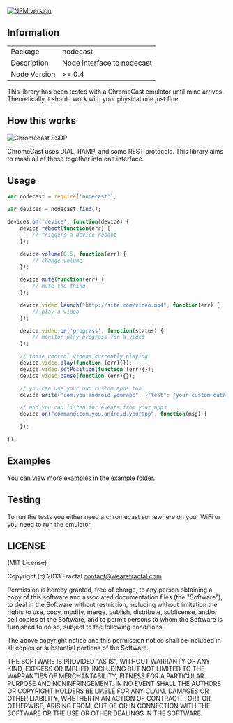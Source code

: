 [![NPM version](https://badge.fury.io/js/nodecast.png)](http://badge.fury.io/js/nodecast)

## Information

<table>
<tr>
<td>Package</td><td>nodecast</td>
</tr>
<tr>
<td>Description</td>
<td>Node interface to nodecast</td>
</tr>
<tr>
<td>Node Version</td>
<td>>= 0.4</td>
</tr>
</table>

This library has been tested with a ChromeCast emulator until mine arrives. Theoretically it should work with your physical one just fine.

## How this works

![Chromecast SSDP](http://geeknizer.com/wp-content/uploads/2013/07/dial-discovery.jpg)

ChromeCast uses DIAL, RAMP, and some REST protocols. This library aims to mash all of those together into one interface.

## Usage

```javascript
var nodecast = require('nodecast');

var devices = nodecast.find();

devices.on('device', function(device) {
	device.reboot(function(err) {
		// triggers a device reboot
	});

	device.volume(0.5, function(err) {
		// change volume
	});

	device.mute(function(err) {
		// mute the thing
	});

	device.video.launch("http://site.com/video.mp4", function(err) {
		// play a video
	});

	device.video.on('progress', function(status) {
		// monitor play progress for a video
	});

	// these control videos currently playing
	device.video.play(function (err){});
	device.video.setPosition(function (err){});
	device.video.pause(function (err){});

	// you can use your own custom apps too
	device.write("com.you.android.yourapp", {"test": "your custom data here"});

	// and you can listen for events from your apps
	device.on("command:com.you.android.yourapp", function(msg) {

	});

});
```

## Examples

You can view more examples in the [example folder.](https://github.com/wearefractal/nodecast/tree/master/examples)

## Testing

To run the tests you either need a chromecast somewhere on your WiFi or you need to run the emulator.

## LICENSE

(MIT License)

Copyright (c) 2013 Fractal <contact@wearefractal.com>

Permission is hereby granted, free of charge, to any person obtaining
a copy of this software and associated documentation files (the
"Software"), to deal in the Software without restriction, including
without limitation the rights to use, copy, modify, merge, publish,
distribute, sublicense, and/or sell copies of the Software, and to
permit persons to whom the Software is furnished to do so, subject to
the following conditions:

The above copyright notice and this permission notice shall be
included in all copies or substantial portions of the Software.

THE SOFTWARE IS PROVIDED "AS IS", WITHOUT WARRANTY OF ANY KIND,
EXPRESS OR IMPLIED, INCLUDING BUT NOT LIMITED TO THE WARRANTIES OF
MERCHANTABILITY, FITNESS FOR A PARTICULAR PURPOSE AND
NONINFRINGEMENT. IN NO EVENT SHALL THE AUTHORS OR COPYRIGHT HOLDERS BE
LIABLE FOR ANY CLAIM, DAMAGES OR OTHER LIABILITY, WHETHER IN AN ACTION
OF CONTRACT, TORT OR OTHERWISE, ARISING FROM, OUT OF OR IN CONNECTION
WITH THE SOFTWARE OR THE USE OR OTHER DEALINGS IN THE SOFTWARE.
